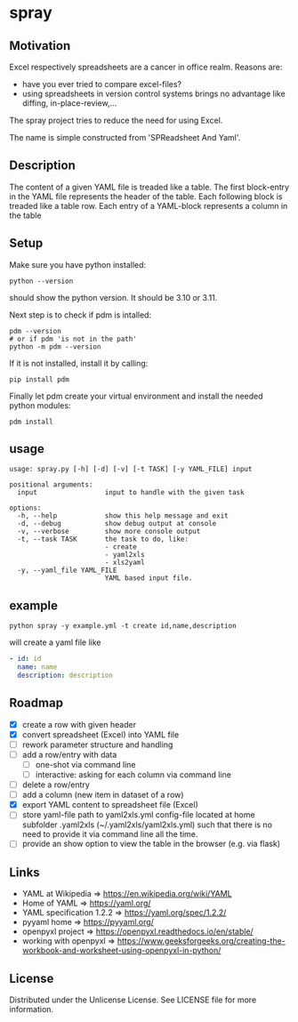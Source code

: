 spray
=====

Motivation
----------

Excel respectively spreadsheets are a cancer in office realm.
Reasons are:

- have you ever tried to compare excel-files?
- using spreadsheets in version control systems brings no advantage like diffing, in-place-review,...

The spray project tries to reduce the need for using Excel.

The name is simple constructed from 'SPReadsheet And Yaml'.

Description
-----------

The content of a given YAML file is treaded like a table.
The first block-entry in the YAML file represents the header of the table.
Each following block is treaded like a table row.
Each entry of a YAML-block represents a column in the table

Setup
-----

Make sure you have python installed:

```shell
python --version
```

should show the python version. It should be 3.10 or 3.11.

Next step is to check if pdm is intalled:

```shell
pdm --version
# or if pdm 'is not in the path'
python -m pdm --version
```

If it is not installed, install it by calling:

```shell
pip install pdm
```

Finally let pdm create your virtual environment and install the needed python modules:

```shell
pdm install
```

usage
-----

```help
usage: spray.py [-h] [-d] [-v] [-t TASK] [-y YAML_FILE] input

positional arguments:
  input                 input to handle with the given task

options:
  -h, --help            show this help message and exit
  -d, --debug           show debug output at console
  -v, --verbose         show more console output
  -t, --task TASK       the task to do, like:
                        - create
                        - yaml2xls
                        - xls2yaml
  -y, --yaml_file YAML_FILE
                        YAML based input file.
```

example
-------

```shell
python spray -y example.yml -t create id,name,description
```

will create a yaml file like

```yaml
- id: id
  name: name
  description: description
```

Roadmap
-------

- [x] create a row with given header
- [x] convert spreadsheet (Excel) into YAML file
- [ ] rework parameter structure and handling
- [ ] add a row/entry with data
  - [ ] one-shot via command line
  - [ ] interactive: asking for each column via command line
- [ ] delete a row/entry
- [ ] add a column (new item in dataset of a row)
- [x] export YAML content to spreadsheet file (Excel)
- [ ] store yaml-file path to yaml2xls.yml config-file located at home subfolder .yaml2xls (~/.yaml2xls/yaml2xls.yml) such that there is no need to provide it via command line all the time.
- [ ] provide an show option to view the table in the browser (e.g. via flask)

Links
-----

- YAML at Wikipedia => https://en.wikipedia.org/wiki/YAML
- Home of YAML => https://yaml.org/
- YAML specification 1.2.2 => https://yaml.org/spec/1.2.2/
- pyyaml home => https://pyyaml.org/
- openpyxl project => https://openpyxl.readthedocs.io/en/stable/
- working with openpyxl => https://www.geeksforgeeks.org/creating-the-workbook-and-worksheet-using-openpyxl-in-python/

License
-------

Distributed under the Unlicense License. See LICENSE file for more information.
